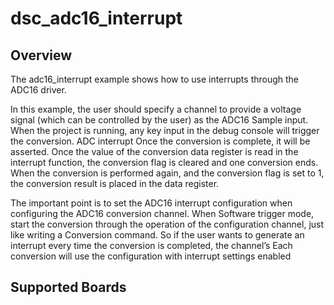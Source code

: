 # dsc_adc16_interrupt

## Overview

The adc16_interrupt example shows how to use interrupts through the ADC16 driver.

In this example, the user should specify a channel to provide a voltage signal (which can be controlled by the user) as the ADC16
Sample input. When the project is running, any key input in the debug console will trigger the conversion. ADC interrupt
Once the conversion is complete, it will be asserted. Once the value of the conversion data register is read in the interrupt function,
the conversion flag is cleared and one conversion ends. When the conversion is performed again, and the conversion flag is set to 1, 
the conversion result is placed in the data register.

The important point is to set the ADC16 interrupt configuration when configuring the ADC16 conversion channel. When
Software trigger mode, start the conversion through the operation of the configuration channel, just like writing a
Conversion command. So if the user wants to generate an interrupt every time the conversion is completed, the channel’s
Each conversion will use the configuration with interrupt settings enabled

## Supported Boards
